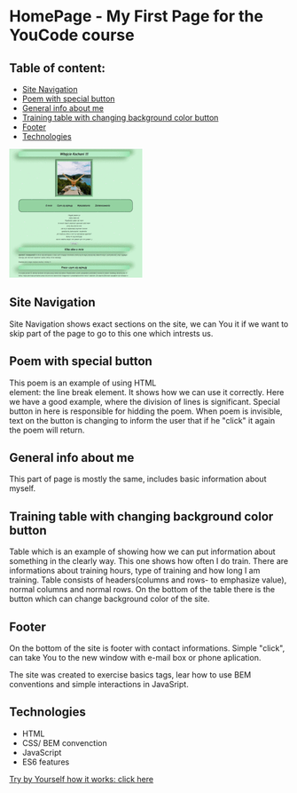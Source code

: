 # HomePage - My First Page for the YouCode course

## Table of content: 
* [ Site Navigation](#site-navigation)
* [ Poem with special button](#Poem-with-special-button) 
* [ General info about me](#General-info-about-me)
* [Training table with changing background color button](#table)
* [ Footer](#footer)
* [Technologies](#technologies)

![Homepage](images/pobrane.gif)


## Site Navigation

Site Navigation shows exact sections on the site, we can You it if we want to skip part of the page to go to this one which intrests us.

## Poem with special button
This poem is an example of using HTML <br> element: the line break element. It shows how we can use it correctly. Here we have a good example, where the division of lines is significant. 
Special button in here is responsible for hidding the poem. When poem is invisible, text on the button is changing to inform the user that if he "click" it again the poem will return. 

## General info about me
This part of page is mostly the same, includes basic information about myself.

## Training table with changing background color button
Table which is an example of showing how we can put information about something in the clearly way. This one shows how often I do train. There are informations about training hours, type of training and how long I am training. Table consists of headers(columns and rows- to emphasize value), normal columns and normal rows. 
On the bottom of the table there is the button which can change background color of the site.

## Footer
On the bottom of the site is footer with contact informations. Simple "click", can take You to the new window with e-mail box or phone aplication.


The site was created to exercise basics tags, lear how to use BEM conventions and simple interactions in JavaSript. 

## Technologies
- HTML
- CSS/ BEM convenction 
- JavaScript
- ES6 features

[Try by Yourself how it works: click here](https://meggcreative.github.io/homepage/)